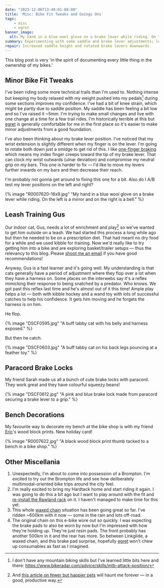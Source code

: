 ```yaml
---
date: "2023-12-06T13:40:01-08:00"
title: 'Misc: Bike Fit Tweaks and Goings Ons'
tags:
    - misc
    - egret
banner_image:
  alt: My hand in a blue wool glove on a brake lever while riding. On the left is a mirror and on the right is a bell.
summary: Experimenting with some saddle and brake lever adjustments; leash training Gus again; Sarah's new paracord brake locks; and other miscellania.
repair: Increased saddle height and rotated brake levers downwards.
---
```


This blog post is very 'in the spirit of documenting every little thing in the ownership of my bikes.'

## Minor Bike Fit Tweaks

I've been riding some more technical trails than I'm used to. Nothing intense but keeping my body relaxed with my weight pushed into my pedals[^1] during some sections improves my confidence. I've had a bit of knee strain, which might be partly due to saddle position. My saddle has been feeling a bit low and so I've raised it ~5mm. I'm trying to make small changes and live with one change at a time for a few trail rides. I'm historically terrible at this but [egret](/tags/egret) is generally comfortable for me in the first place so it's easier to make minor adjustments from a good foundation.

[^1]: I don't have any mountain biking skills but I've learned little bits here and there: https://www.bikeradar.com/advice/skills/mtb-attack-position/

I've also been thinking about my brake lever position. I've noticed that my wrist extension is slightly different when my finger is on the lever. I'm going to rotate both down just a smidge to get rid of this. I like [one-finger braking](/posts/thoughts-after-2000km-on-an-ebike#fn:6) which means my index finger creeps toward the tip of my brake lever. That can clock my wrist outwards (ulnar deviation) and compromise my neutral grip on my bars. This one is harder to fix — I'd like to move my levers further inwards on my bars and then decrease their reach.

I'm probably not gonna get around to fixing this one for a bit. Also do I A/B test my lever positions on the left and right?

{% image "R0007620-16x9.jpg" "My hand in a blue wool glove on a brake lever while riding. On the left is a mirror and on the right is a bell." %}

## Leash Training Gus

Our indoor cat, Gus, needs a lot of enrichment and play[^2] so we've wanted to get him outside on a leash. We had started this process a long while ago but then he needed to be on a prescription diet. That had meant no dry food for a while and we used kibble for training. Now we'd really like to try getting him into a bike and are exploring basket/trailer setups — thus the relevancy to this blog. Please [shoot me an email](mailto:me+bikes@emilyhorsman.com) if you have good recommendations!

Anyway, Gus is a fast learner and it's going well. My understanding is that cats generally have a period of adjustment where they flop over a lot when they have a harness on. Some places on the interwebs say it's a reflex mimicking their response to being snatched by a predator. Who knows. We got past this reflex last time and he's almost out of it this time! Ample play helps a lot — both with kibble hockey and a wand toy with lots of successful catches to help his confidence. It gets him moving and he forgets the harness is on him.

He flop.

{% image "DSCF0595.jpg" "A buff tabby cat with his belly and harness exposed." %}

But then he catch.

{% image "DSCF0603.jpg" "A buff tabby cat on his back legs pouncing at a feather toy." %}

[^2]: And [this article on fewer but happier pets](https://www.vox.com/future-perfect/2023/4/11/23673393/pets-dogs-cats-animal-welfare-boredom) will haunt me forever — in a good, productive way.

## Paracord Brake Locks

My friend Sarah made us all a bunch of cute brake locks with paracord. They work great and they have colourful squeezy beans!

{% image "DSCF0612.jpg" "A pink and blue brake lock made from paracord securing a brake lever to a grip." %}

## Bench Decorations

My favourite way to decorate my bench at the bike shop is with my friend [Eric](http://www.ericparton.org/)'s wood block prints. New holiday card!

{% image "R0007622.jpg" "A black wood block print thumb tacked to a bench in a bike shop." %}

## Other Miscellania

1. Unexpectedly, I'm about to come into possession of a Brompton. I'm excited to try out the Brompton life and see how deliberately multimodal-oriented bike trips around the city feel.
1. I'm really excited to bring my Hardtack home and start riding it again. I was going to do this a bit ago but I want to play around with the fit and [re-install the Rawland rack](/posts/rip-rack-rainbow-chrome-not-a-review) on it. I haven't managed to make time for this yet.
1. This whole [waxed chain](/posts/chain-wax) situation has been going great so far. I've ridden ~600km with it now — some in the rain and lots off-road.
1. The original chain on this e-bike wore out so quickly. I was expecting the brake pads to also be worn by now but I'm impressed with how they're holding up. They're just resin pads. The front probably has another 500km in it and the rear has more. So between Linkglide, a waxed chain, and this brake pad surprise, hopefully [egret](/tags/egret) won't chew up consumables as fast as I imagined.